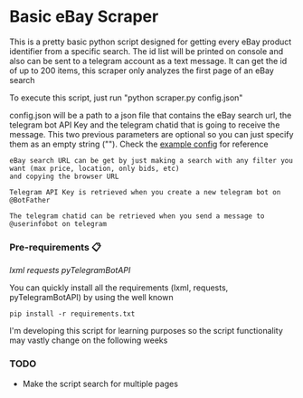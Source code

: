 # Basic eBay Scraper

This is a pretty basic python script designed for getting every eBay product identifier from a specific search.
The id list will be printed on console and also can be sent to a telegram account as a text message. It can get the id of up to 200 items, 
this scraper only analyzes the first page of an eBay search

To execute this script, just run "python scraper.py config.json"

config.json will be a path to a json file that contains the eBay search url, the telegram bot API Key 
and the telegram chatid that is going to receive the message. This two previous parameters are 
optional so you can just specify them as an empty string (""). Check the [example config](example.json) for reference

    eBay search URL can be get by just making a search with any filter you want (max price, location, only bids, etc)
    and copying the browser URL

    Telegram API Key is retrieved when you create a new telegram bot on @BotFather

    The telegram chatid can be retrieved when you send a message to @userinfobot on telegram

### Pre-requirements 📋

_lxml_
_requests_
_pyTelegramBotAPI_

You can quickly install all the requirements (lxml, requests, pyTelegramBotAPI) by using the well known 

```
pip install -r requirements.txt
```

I'm developing this script for learning purposes so the script functionality may vastly change on the following weeks

### TODO
* Make the script search for multiple pages

